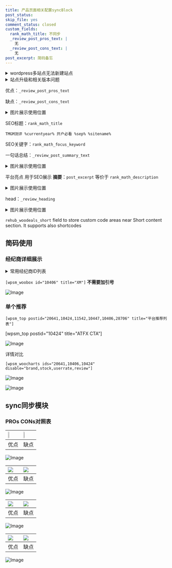 ```yaml
---
title: 产品页面相关配置syncBlock
post_status: 
skip_file: yes
comment_status: closed
custom_fields:
  rank_math_title: 不同步
  _review_post_pros_text: |
    无
  _review_post_cons_text: |
    无
post_excerpt: 简码备忘
---
```

<details><summary>wordpress多站点无法新建站点</summary>

<li>和报错需要清理cookies一样的原因</li>
<li>wp-config.php里面<code>define( 'SUBDOMAIN_INSTALL', false );//子域名安装</code></li>
<li>新建子站点是用<code>define( 'SUBDOMAIN_INSTALL', true);//子域名安装</code> 完成以后，改成<code>false</code></li>
</details>

<details><summary>站点升级和相关版本问题</summary>

<p>wordpress：5.9.9
woocommerce：7.5.1
出现问题的地方：主题选项里面>><strong>Product layout >>compact style</strong></p>
<p>如何出现没有用过的字段 导致无法保存。先导出配置 然后进行修改，后面再次恢复即可。</p>
<p>出现部分字段无法显示时，需要返回默认布局后，对产品进行保存就好了。</p>
<p></p>
</details>

优点：`_review_post_pros_text`

缺点：`_review_post_cons_text`

<details><summary>图片展示使用位置</summary>

<img src="https://prod-files-secure.s3.us-west-2.amazonaws.com/39ed1227-6d7d-4570-be36-9ccd4a2c4241/f51d3d83-55d4-4bdf-9604-f37ec77ab556/Untitled.png?X-Amz-Algorithm=AWS4-HMAC-SHA256&X-Amz-Content-Sha256=UNSIGNED-PAYLOAD&X-Amz-Credential=ASIAZI2LB46644LPMR77%2F20250813%2Fus-west-2%2Fs3%2Faws4_request&X-Amz-Date=20250813T045527Z&X-Amz-Expires=3600&X-Amz-Security-Token=IQoJb3JpZ2luX2VjENz%2F%2F%2F%2F%2F%2F%2F%2F%2F%2FwEaCXVzLXdlc3QtMiJHMEUCIQCI8CYyrBGwWTSvIzgwkRDlq34xyG7%2Ftsd2hnXsAKgHvgIgFttSdLG%2BQx90eCBSxcCCPCMO8R33ovwH8Ol5OYJ1Bjgq%2FwMIJRAAGgw2Mzc0MjMxODM4MDUiDNnZe%2BEvL1hF6zbatSrcA9Pzkp63EgymlsOGi2%2BDFAnI1dKOKZOD9zDi1CEYEBhqip9tR1J4kbUdeKx1IZheM9Lv%2BVPDSx9n%2FfzAG%2BZGFihyWH2EwcPJYk6JBuDQqg95YM1lgtZe53A59kJ3v8mu6EO2b9yOLOi31X9kCnx1t1%2FhBE1kMdxSRd6sIHoZ0qGcbVwkut5iEgChtWXt%2BBGejVkBVBPH2c3lH14wBPIMi2XL%2BONgOVGN9lBYNkLp5vBOzXjn3rAFiPFY8uUrpiehbVsplQNE2cpEYdoRWWBJey5vcooHimipfU899QjMty27ZgM5OH0Lvho7JUXvUQD0IjKpVawQyV6pJSTjqd%2Bn%2BHfUBeaEErR6siPIzSO0MD1%2ByqZOd8ChihgDQt4kl7n7vl4efxm2rZBt2dwoGXJZJM3sbcLHcHt%2Fyw%2B8GaGqOnSH85dzrAjOsHcYeFOS5CehFI%2BXCmKPU%2BI5yZP%2F9xw1ZV45hsNpKjrgAfp7z4MeR0AuIIXIcgrw5rLynOMRmuMM%2FqUrY%2F0fQLNGbciBE6%2BXZeH5NkNFvgwRR4x18Sv%2Bqu8F2Iqfd8AITo60U6g%2BBhxm1VeV66oeat4xW14FeyHhWK%2BnvFLT6iJjZ33N97JZmkzGSzi397%2BzCvZQ%2Bwp8MJWS8MQGOqUBsvOSWdaScIwXzAP5%2F08gL2CM4TgbKd8fSP1xOPoQc93THtPMIYKfANwufLXNONuuvOshV6os2oDiSEwozEYAxlonKUL5%2BQ7hvgcQVJZ4mbnnzDK3gdBmzBPfpj30%2BUh8tqn%2FUh6dL0EpeBh4xdNiHlJZXMkf%2FIBzZ%2F9dH%2FKc8Mezbx%2F8XlEVD1DpEhzvjH%2Flwqd5Az20UNDibJjA2cZQTHh%2FLee9&X-Amz-Signature=a007669ff39531a29a8bc154ae88df42dffa21527f9a835b650dee961dd4d8a6&X-Amz-SignedHeaders=host&x-amz-checksum-mode=ENABLED&x-id=GetObject" alt="Image">
</details>

SEO标题：`rank_math_title`

`TMGM测评 %currentyear% 开户必看 %sep% %sitename%`

SEO关键字：`rank_math_focus_keyword`

一句话总结：`_review_post_summary_text`

<details><summary>图片展示使用位置</summary>

<img src="https://prod-files-secure.s3.us-west-2.amazonaws.com/39ed1227-6d7d-4570-be36-9ccd4a2c4241/4b96a922-296c-4f4e-8630-d1c870cbce01/Untitled.png?X-Amz-Algorithm=AWS4-HMAC-SHA256&X-Amz-Content-Sha256=UNSIGNED-PAYLOAD&X-Amz-Credential=ASIAZI2LB46672X5AZ73%2F20250813%2Fus-west-2%2Fs3%2Faws4_request&X-Amz-Date=20250813T045527Z&X-Amz-Expires=3600&X-Amz-Security-Token=IQoJb3JpZ2luX2VjENz%2F%2F%2F%2F%2F%2F%2F%2F%2F%2FwEaCXVzLXdlc3QtMiJHMEUCIBWsyrzyhFVKrkw5xepTcSx5D3MdLbraBgyucdUazyjiAiEA0J3Ks3X%2Fepxm3n3miFvHXBY3KeuhYk0MEz%2F9TRtYOgoq%2FwMIJRAAGgw2Mzc0MjMxODM4MDUiDOIiHEtvDRuA818itCrcAweYRUkkY%2BFXW2qJII2oaIFTN%2BQbuLAnUucE7EGSmQIWzmDYnkESGH%2BMz5X0chG5NdOB%2BJFLm8Dx0TiEtgMANw4vA00R7KzsJVf%2FKGITRWOZtgylWoT1vd8cB6TCD5H0tRa3DBFB8WdXB8Rqp13s9o62HqKmD8cJtLRbqCLaHOVi6CXugKQcodzxX7Pir%2BE6epcleVOijKKhGd%2BYRlfr%2BeuKgJDjJFsft04hPXaOWKPGMHOCbE%2Ffm6eYVGchuk3pMpEyp9sQRkVJQKArcDIuoIeIMpT5eMSoG7NrGpXQimWFIkW%2FSMZl3BzpFIBx3Cy%2FhkUy1KfCPmYJgt%2BIeBdnHsOWi%2BM5vX86UJDLjLZ7cC0V4UEPoP6c7XdTcNK4ZD0%2FNJDmlYCbdB9EarFx0z7bUOCiFlZC94Gv3na7%2FkDbgvYqka1kBD7R4QMYUMNNU6wOgtUT2wGOUN4Bi%2B9iRkCyJ2mNgCo1zO8tgyFVIAkUo%2F9H4ax0b4FxLD7uVPgVlr58rH9s9awMHb2pjWXn6scjVOkxjLArD1AXNdhvKCX8VUd67MXnsn4yXb6PGT5Jyr6IF2GzghgDQbR9Gq%2B5d%2B9hG2WfxNAVpmDDVKrRZGzi34jQv5AmC9KRJlfrm2z4MNeS8MQGOqUBoSokED9KP0zsRtlQLIsy1LLHd00RsC2mKfOMPujLBt7PRiNJFWmx7CXS8TXb2FK4DvcRwGpOq254nraTjQDGEjgbHd2FzkJwEHtotkUyB7T2b13peEAn%2FWqtVxpL%2B8kq8XzRd094o5c7mU5U87I9HOhDKTBBJvbwTLMm1t9jEB%2ByxgWFx0pMCFzuJG%2BpM62hiPb089x1U%2BJyw6ob2MIy52sWSFB8&X-Amz-Signature=7e79797a5146310cf9f29ac06d87d376bf9680fb98102e52a20d10db199c690d&X-Amz-SignedHeaders=host&x-amz-checksum-mode=ENABLED&x-id=GetObject" alt="Image">
</details>

平台亮点 用于SEO展示 **摘要**：`post_excerpt`  等价于 `rank_math_description`

<details><summary>图片展示使用位置</summary>

<img src="https://prod-files-secure.s3.us-west-2.amazonaws.com/39ed1227-6d7d-4570-be36-9ccd4a2c4241/1ee11f63-b60a-4dfe-a7a7-d58ff23b5d88/Untitled.png?X-Amz-Algorithm=AWS4-HMAC-SHA256&X-Amz-Content-Sha256=UNSIGNED-PAYLOAD&X-Amz-Credential=ASIAZI2LB466RQ2YM67I%2F20250813%2Fus-west-2%2Fs3%2Faws4_request&X-Amz-Date=20250813T045528Z&X-Amz-Expires=3600&X-Amz-Security-Token=IQoJb3JpZ2luX2VjENz%2F%2F%2F%2F%2F%2F%2F%2F%2F%2FwEaCXVzLXdlc3QtMiJGMEQCICaN2pw1ybETGIJtEEmNR85qFrKIQiLnK5f8Wm11UdR3AiAZr2NiwKFWLxAReYKJQZU9Xqaeh%2FssTc6PtD%2Fi1debTir%2FAwglEAAaDDYzNzQyMzE4MzgwNSIM%2F0inusN7tVryCn6PKtwD4lFLc%2Fbyh0u%2FAvem4JlesHLf8wLas%2FO%2B6lB4svDtI7c4TZS%2B3HT8dqWq1rStfEv9RAgzFkHYNHTMvKsWW7seuM8EmLOc1FHpJpbx5wPXyAsPP%2B9AV%2BaC7Lh%2BtenbF1fjEKiBdn%2Ba9eq3uIiS7ZVXsHLBvOO%2BmPHWWzNyhZjlC8%2BhVmb8zUUBN19myKZ0x00XKGR8bmaEdG0PGPbqthql%2FP%2F2ZDBa%2BqrxWlL%2Fm6h87MP9p2M8yfOHc4rgfJDa4X%2FhFfJPGBFyoT%2FyVJbK3WaipeuDL9PYPuCK%2F0ftAth831VuLrlV%2F1Ufd5q3MA11MUHZ0UeLDoknj5UvTieaH%2F7zDaHkNKh3Nn7Jufi3q%2FrUWh1sssWd45vYhCxcZA5y9%2FFZQpmpucJorRsD1S%2Bct6j%2FkmBfrttIdi6YLk2njXQwBsY8OxBb9RXq6Zq6X2cLyrst5x22QP65jmwaBbS5DooQQ5HVpZZiB%2B0vMI8FVnkMRowwOyi91Ht2zBg0KBSmpMcb8lW80vZ2QLmPjJNQ3y7MnVZD8neu3Dp1u0PQDAZFCzWTCnelsPLf%2FJHnE67SSw0NSIEHs0%2B1b01dgle95HPXYTcbAxF97TSgC%2FzRjq062osO05tIkF4zVLtgqE4w%2F5HwxAY6pgFkmQsHmDzi%2BzTeWmzr5U%2FtswYB4ROalVNLNWv9j9WaZP8FhWb1shEFWzPwXhF5%2FxbibMzskuSAoZ7RGBT2ZS42uVP18Uzcdb5A8Ua14J%2F2rTHjxGeXG01TqnuWuT79uAaZaubHEiqiHjWuecKw%2F2mypsiUdGKaieb5efCVB2h2%2FZde5upkGDQqhWWLN3lpqPEmrSVhHsUv8wcRuhhp4q154AQGICt2&X-Amz-Signature=8f2887c6b4fc6d73e3be4497619774de197007515d189a144bf0d0e039bb69e8&X-Amz-SignedHeaders=host&x-amz-checksum-mode=ENABLED&x-id=GetObject" alt="Image">
<img src="https://prod-files-secure.s3.us-west-2.amazonaws.com/39ed1227-6d7d-4570-be36-9ccd4a2c4241/ad4118b5-78d8-4fbe-801e-3b29b5d99c01/Untitled.png?X-Amz-Algorithm=AWS4-HMAC-SHA256&X-Amz-Content-Sha256=UNSIGNED-PAYLOAD&X-Amz-Credential=ASIAZI2LB466RQ2YM67I%2F20250813%2Fus-west-2%2Fs3%2Faws4_request&X-Amz-Date=20250813T045528Z&X-Amz-Expires=3600&X-Amz-Security-Token=IQoJb3JpZ2luX2VjENz%2F%2F%2F%2F%2F%2F%2F%2F%2F%2FwEaCXVzLXdlc3QtMiJGMEQCICaN2pw1ybETGIJtEEmNR85qFrKIQiLnK5f8Wm11UdR3AiAZr2NiwKFWLxAReYKJQZU9Xqaeh%2FssTc6PtD%2Fi1debTir%2FAwglEAAaDDYzNzQyMzE4MzgwNSIM%2F0inusN7tVryCn6PKtwD4lFLc%2Fbyh0u%2FAvem4JlesHLf8wLas%2FO%2B6lB4svDtI7c4TZS%2B3HT8dqWq1rStfEv9RAgzFkHYNHTMvKsWW7seuM8EmLOc1FHpJpbx5wPXyAsPP%2B9AV%2BaC7Lh%2BtenbF1fjEKiBdn%2Ba9eq3uIiS7ZVXsHLBvOO%2BmPHWWzNyhZjlC8%2BhVmb8zUUBN19myKZ0x00XKGR8bmaEdG0PGPbqthql%2FP%2F2ZDBa%2BqrxWlL%2Fm6h87MP9p2M8yfOHc4rgfJDa4X%2FhFfJPGBFyoT%2FyVJbK3WaipeuDL9PYPuCK%2F0ftAth831VuLrlV%2F1Ufd5q3MA11MUHZ0UeLDoknj5UvTieaH%2F7zDaHkNKh3Nn7Jufi3q%2FrUWh1sssWd45vYhCxcZA5y9%2FFZQpmpucJorRsD1S%2Bct6j%2FkmBfrttIdi6YLk2njXQwBsY8OxBb9RXq6Zq6X2cLyrst5x22QP65jmwaBbS5DooQQ5HVpZZiB%2B0vMI8FVnkMRowwOyi91Ht2zBg0KBSmpMcb8lW80vZ2QLmPjJNQ3y7MnVZD8neu3Dp1u0PQDAZFCzWTCnelsPLf%2FJHnE67SSw0NSIEHs0%2B1b01dgle95HPXYTcbAxF97TSgC%2FzRjq062osO05tIkF4zVLtgqE4w%2F5HwxAY6pgFkmQsHmDzi%2BzTeWmzr5U%2FtswYB4ROalVNLNWv9j9WaZP8FhWb1shEFWzPwXhF5%2FxbibMzskuSAoZ7RGBT2ZS42uVP18Uzcdb5A8Ua14J%2F2rTHjxGeXG01TqnuWuT79uAaZaubHEiqiHjWuecKw%2F2mypsiUdGKaieb5efCVB2h2%2FZde5upkGDQqhWWLN3lpqPEmrSVhHsUv8wcRuhhp4q154AQGICt2&X-Amz-Signature=80f55a9c52fb3d91dd7e6807a0589d55da887b908aa565b40ed7adf03a3455e5&X-Amz-SignedHeaders=host&x-amz-checksum-mode=ENABLED&x-id=GetObject" alt="Image">
<img src="https://prod-files-secure.s3.us-west-2.amazonaws.com/39ed1227-6d7d-4570-be36-9ccd4a2c4241/a38cf7c9-a79c-4b64-9e94-13589fe0758b/Untitled.png?X-Amz-Algorithm=AWS4-HMAC-SHA256&X-Amz-Content-Sha256=UNSIGNED-PAYLOAD&X-Amz-Credential=ASIAZI2LB466RQ2YM67I%2F20250813%2Fus-west-2%2Fs3%2Faws4_request&X-Amz-Date=20250813T045528Z&X-Amz-Expires=3600&X-Amz-Security-Token=IQoJb3JpZ2luX2VjENz%2F%2F%2F%2F%2F%2F%2F%2F%2F%2FwEaCXVzLXdlc3QtMiJGMEQCICaN2pw1ybETGIJtEEmNR85qFrKIQiLnK5f8Wm11UdR3AiAZr2NiwKFWLxAReYKJQZU9Xqaeh%2FssTc6PtD%2Fi1debTir%2FAwglEAAaDDYzNzQyMzE4MzgwNSIM%2F0inusN7tVryCn6PKtwD4lFLc%2Fbyh0u%2FAvem4JlesHLf8wLas%2FO%2B6lB4svDtI7c4TZS%2B3HT8dqWq1rStfEv9RAgzFkHYNHTMvKsWW7seuM8EmLOc1FHpJpbx5wPXyAsPP%2B9AV%2BaC7Lh%2BtenbF1fjEKiBdn%2Ba9eq3uIiS7ZVXsHLBvOO%2BmPHWWzNyhZjlC8%2BhVmb8zUUBN19myKZ0x00XKGR8bmaEdG0PGPbqthql%2FP%2F2ZDBa%2BqrxWlL%2Fm6h87MP9p2M8yfOHc4rgfJDa4X%2FhFfJPGBFyoT%2FyVJbK3WaipeuDL9PYPuCK%2F0ftAth831VuLrlV%2F1Ufd5q3MA11MUHZ0UeLDoknj5UvTieaH%2F7zDaHkNKh3Nn7Jufi3q%2FrUWh1sssWd45vYhCxcZA5y9%2FFZQpmpucJorRsD1S%2Bct6j%2FkmBfrttIdi6YLk2njXQwBsY8OxBb9RXq6Zq6X2cLyrst5x22QP65jmwaBbS5DooQQ5HVpZZiB%2B0vMI8FVnkMRowwOyi91Ht2zBg0KBSmpMcb8lW80vZ2QLmPjJNQ3y7MnVZD8neu3Dp1u0PQDAZFCzWTCnelsPLf%2FJHnE67SSw0NSIEHs0%2B1b01dgle95HPXYTcbAxF97TSgC%2FzRjq062osO05tIkF4zVLtgqE4w%2F5HwxAY6pgFkmQsHmDzi%2BzTeWmzr5U%2FtswYB4ROalVNLNWv9j9WaZP8FhWb1shEFWzPwXhF5%2FxbibMzskuSAoZ7RGBT2ZS42uVP18Uzcdb5A8Ua14J%2F2rTHjxGeXG01TqnuWuT79uAaZaubHEiqiHjWuecKw%2F2mypsiUdGKaieb5efCVB2h2%2FZde5upkGDQqhWWLN3lpqPEmrSVhHsUv8wcRuhhp4q154AQGICt2&X-Amz-Signature=1ce89cb1590acc37fe4e5f7ae3ac0b6bc4b3bac650d3012dbd2f6c06c3d0d39f&X-Amz-SignedHeaders=host&x-amz-checksum-mode=ENABLED&x-id=GetObject" alt="Image">
<img src="https://prod-files-secure.s3.us-west-2.amazonaws.com/39ed1227-6d7d-4570-be36-9ccd4a2c4241/7da6fc1e-d2ac-42ae-8c75-cb5749aa18f6/Untitled.png?X-Amz-Algorithm=AWS4-HMAC-SHA256&X-Amz-Content-Sha256=UNSIGNED-PAYLOAD&X-Amz-Credential=ASIAZI2LB466RQ2YM67I%2F20250813%2Fus-west-2%2Fs3%2Faws4_request&X-Amz-Date=20250813T045528Z&X-Amz-Expires=3600&X-Amz-Security-Token=IQoJb3JpZ2luX2VjENz%2F%2F%2F%2F%2F%2F%2F%2F%2F%2FwEaCXVzLXdlc3QtMiJGMEQCICaN2pw1ybETGIJtEEmNR85qFrKIQiLnK5f8Wm11UdR3AiAZr2NiwKFWLxAReYKJQZU9Xqaeh%2FssTc6PtD%2Fi1debTir%2FAwglEAAaDDYzNzQyMzE4MzgwNSIM%2F0inusN7tVryCn6PKtwD4lFLc%2Fbyh0u%2FAvem4JlesHLf8wLas%2FO%2B6lB4svDtI7c4TZS%2B3HT8dqWq1rStfEv9RAgzFkHYNHTMvKsWW7seuM8EmLOc1FHpJpbx5wPXyAsPP%2B9AV%2BaC7Lh%2BtenbF1fjEKiBdn%2Ba9eq3uIiS7ZVXsHLBvOO%2BmPHWWzNyhZjlC8%2BhVmb8zUUBN19myKZ0x00XKGR8bmaEdG0PGPbqthql%2FP%2F2ZDBa%2BqrxWlL%2Fm6h87MP9p2M8yfOHc4rgfJDa4X%2FhFfJPGBFyoT%2FyVJbK3WaipeuDL9PYPuCK%2F0ftAth831VuLrlV%2F1Ufd5q3MA11MUHZ0UeLDoknj5UvTieaH%2F7zDaHkNKh3Nn7Jufi3q%2FrUWh1sssWd45vYhCxcZA5y9%2FFZQpmpucJorRsD1S%2Bct6j%2FkmBfrttIdi6YLk2njXQwBsY8OxBb9RXq6Zq6X2cLyrst5x22QP65jmwaBbS5DooQQ5HVpZZiB%2B0vMI8FVnkMRowwOyi91Ht2zBg0KBSmpMcb8lW80vZ2QLmPjJNQ3y7MnVZD8neu3Dp1u0PQDAZFCzWTCnelsPLf%2FJHnE67SSw0NSIEHs0%2B1b01dgle95HPXYTcbAxF97TSgC%2FzRjq062osO05tIkF4zVLtgqE4w%2F5HwxAY6pgFkmQsHmDzi%2BzTeWmzr5U%2FtswYB4ROalVNLNWv9j9WaZP8FhWb1shEFWzPwXhF5%2FxbibMzskuSAoZ7RGBT2ZS42uVP18Uzcdb5A8Ua14J%2F2rTHjxGeXG01TqnuWuT79uAaZaubHEiqiHjWuecKw%2F2mypsiUdGKaieb5efCVB2h2%2FZde5upkGDQqhWWLN3lpqPEmrSVhHsUv8wcRuhhp4q154AQGICt2&X-Amz-Signature=4f7898c6e75c40734642e63b6107aa56a3cf9915cbfb10df4660ab0a04fb8d5f&X-Amz-SignedHeaders=host&x-amz-checksum-mode=ENABLED&x-id=GetObject" alt="Image">
<img src="https://prod-files-secure.s3.us-west-2.amazonaws.com/39ed1227-6d7d-4570-be36-9ccd4a2c4241/7e97f40a-eaee-47f5-b2f9-475f96808fa7/Untitled.png?X-Amz-Algorithm=AWS4-HMAC-SHA256&X-Amz-Content-Sha256=UNSIGNED-PAYLOAD&X-Amz-Credential=ASIAZI2LB466RQ2YM67I%2F20250813%2Fus-west-2%2Fs3%2Faws4_request&X-Amz-Date=20250813T045528Z&X-Amz-Expires=3600&X-Amz-Security-Token=IQoJb3JpZ2luX2VjENz%2F%2F%2F%2F%2F%2F%2F%2F%2F%2FwEaCXVzLXdlc3QtMiJGMEQCICaN2pw1ybETGIJtEEmNR85qFrKIQiLnK5f8Wm11UdR3AiAZr2NiwKFWLxAReYKJQZU9Xqaeh%2FssTc6PtD%2Fi1debTir%2FAwglEAAaDDYzNzQyMzE4MzgwNSIM%2F0inusN7tVryCn6PKtwD4lFLc%2Fbyh0u%2FAvem4JlesHLf8wLas%2FO%2B6lB4svDtI7c4TZS%2B3HT8dqWq1rStfEv9RAgzFkHYNHTMvKsWW7seuM8EmLOc1FHpJpbx5wPXyAsPP%2B9AV%2BaC7Lh%2BtenbF1fjEKiBdn%2Ba9eq3uIiS7ZVXsHLBvOO%2BmPHWWzNyhZjlC8%2BhVmb8zUUBN19myKZ0x00XKGR8bmaEdG0PGPbqthql%2FP%2F2ZDBa%2BqrxWlL%2Fm6h87MP9p2M8yfOHc4rgfJDa4X%2FhFfJPGBFyoT%2FyVJbK3WaipeuDL9PYPuCK%2F0ftAth831VuLrlV%2F1Ufd5q3MA11MUHZ0UeLDoknj5UvTieaH%2F7zDaHkNKh3Nn7Jufi3q%2FrUWh1sssWd45vYhCxcZA5y9%2FFZQpmpucJorRsD1S%2Bct6j%2FkmBfrttIdi6YLk2njXQwBsY8OxBb9RXq6Zq6X2cLyrst5x22QP65jmwaBbS5DooQQ5HVpZZiB%2B0vMI8FVnkMRowwOyi91Ht2zBg0KBSmpMcb8lW80vZ2QLmPjJNQ3y7MnVZD8neu3Dp1u0PQDAZFCzWTCnelsPLf%2FJHnE67SSw0NSIEHs0%2B1b01dgle95HPXYTcbAxF97TSgC%2FzRjq062osO05tIkF4zVLtgqE4w%2F5HwxAY6pgFkmQsHmDzi%2BzTeWmzr5U%2FtswYB4ROalVNLNWv9j9WaZP8FhWb1shEFWzPwXhF5%2FxbibMzskuSAoZ7RGBT2ZS42uVP18Uzcdb5A8Ua14J%2F2rTHjxGeXG01TqnuWuT79uAaZaubHEiqiHjWuecKw%2F2mypsiUdGKaieb5efCVB2h2%2FZde5upkGDQqhWWLN3lpqPEmrSVhHsUv8wcRuhhp4q154AQGICt2&X-Amz-Signature=46697c825e72d9beb9f01403888b3709bc71d9c7c6d28748cf7bac4b275662eb&X-Amz-SignedHeaders=host&x-amz-checksum-mode=ENABLED&x-id=GetObject" alt="Image">
</details>

head：`_review_heading`

<details><summary>图片展示使用位置</summary>

<img src="https://prod-files-secure.s3.us-west-2.amazonaws.com/39ed1227-6d7d-4570-be36-9ccd4a2c4241/3a4650ad-9887-415c-889a-edd51fa54f27/Untitled.png?X-Amz-Algorithm=AWS4-HMAC-SHA256&X-Amz-Content-Sha256=UNSIGNED-PAYLOAD&X-Amz-Credential=ASIAZI2LB466XNJA5E2Q%2F20250813%2Fus-west-2%2Fs3%2Faws4_request&X-Amz-Date=20250813T045529Z&X-Amz-Expires=3600&X-Amz-Security-Token=IQoJb3JpZ2luX2VjENz%2F%2F%2F%2F%2F%2F%2F%2F%2F%2FwEaCXVzLXdlc3QtMiJIMEYCIQC2RLK3VrXYOjCWHvm3eqQlpCvXneHj3Qo6911AeoErpgIhAOCsRZW5ul496bk%2FwbbxQrSLhHNMXTgV9W%2BU4CW%2F7Gy6Kv8DCCUQABoMNjM3NDIzMTgzODA1IgxJTj%2BbPP%2F8pRtSOAkq3APF%2FGZHmuZJ9TOg3GJKAa0vGWtv8Rzrp%2BlaLhWxGiX9YHK8GVcWNjyM58m2bR6TBGiruUiQwUGah0oS5vJvqr1%2B1DAUQrvQ3Htdd%2F%2F%2B8dDo0HMHGFtZ7slYGlPE7FiOrKy3h6Fg9AEuzAXjzV1eC4SoJSUpMIGta38Y1ZKUkWr3%2FcfJ24Po18lnCBfxPl4p7mH9%2FgrxQgd7FBxq1%2B9oWhKIqB1gR0wZfRCoL695iaGb2Hb9Jpst5QhcP%2FBzN8aWIJIV%2Bukyd5kpmMtGnr%2F%2FENjFhKhJx%2BVFyWnNPRsX3ZWUGJW8qk0M6S7bGN4rmucdrjR79NgspYK%2FCQcBf%2F9%2BiyCWzccwJ6O6t%2BCKD%2FbCyY67EXNAZNFxNLFwI92sHkxiONmAmwfFvg5Jo8Msiegby%2B0Y3ortvprr7Y%2FwtcSCvq1Q%2B0qhtDvezHyP3x1UJy%2BKmTfoRK5nOF8H9NI08J6QKKFn%2FPLTHXariD9SRc6dPFJOSANAVvBkGOFdkhtN3EwcaEF6O6xv6mDsKHqqMiejlV7bevAs7BN02e%2F%2FtRyi5zD0GBiwGEJyfW0RY8feFwKMV1ovfj%2FVClOgJtY%2BXapkvveZCQmr53Ybk%2BSYaB3%2BmQg1sTch5lg6P3G1aMEobzCAkvDEBjqkAcRNv357BNVdfCaOnPny5cir0rUGWQqepMF8P%2Bu9Sr7SgacToYh8Pkeq0V62ss%2Fx3v0jczPpowjwET886p3lj8SyGBUKjPAJBm9Yd2jkC8PdVl%2FFoD5wl0XYlKDmb6U4CegNvp1cAf%2FTqgAgs0QIXG8ZXouz%2Biu22TyKo0POEaYtgOv7RGY3LokDXVFIk%2FUhOURndlxfDyGWbx%2BhY26l8Y%2BkAk43&X-Amz-Signature=cd7c9933be13cff2e594b782fb3ce0e4fe93d3c000a3219e1bbe5acc12170f47&X-Amz-SignedHeaders=host&x-amz-checksum-mode=ENABLED&x-id=GetObject" alt="Image">
</details>

`rehub_woodeals_short`	field to store custom code areas near Short content section. It supports also shortcodes



## 简码使用

### 经纪商详细展示

<details><summary>常用经纪商ID列表</summary>

<pre><code class="php">嘉盛 ===> 20641  [wpsm_woobox id="20641" title="嘉盛"]
易信easymarkets ===> 11542  [wpsm_woobox id="11542" title="易信easymarkets"]
ATFX外汇 ===> 10424  [wpsm_woobox id="10424" title="ATFX"]
XM ===> 10406  [wpsm_woobox id="10406" title="XM"]
TMGM ===> 29622  [wpsm_woobox id="29622" title="TMGM"]
HYCM ===> 10447  [wpsm_woobox id="10447" title="HYCM"]
fpmarkets澳福外汇 ===> 20639  [wpsm_woobox id="20639" title="fpmarkets澳福外汇"]</code></pre>
</details>

`[wpsm_woobox id="10406" title="XM"]` **不需要加引号**

![Image](https://prod-files-secure.s3.us-west-2.amazonaws.com/39ed1227-6d7d-4570-be36-9ccd4a2c4241/4f898f9d-0fa7-4e43-acd3-ac6bc7be575a/Untitled.png?X-Amz-Algorithm=AWS4-HMAC-SHA256&X-Amz-Content-Sha256=UNSIGNED-PAYLOAD&X-Amz-Credential=ASIAZI2LB466Z4OHJIFO%2F20250813%2Fus-west-2%2Fs3%2Faws4_request&X-Amz-Date=20250813T045521Z&X-Amz-Expires=3600&X-Amz-Security-Token=IQoJb3JpZ2luX2VjENz%2F%2F%2F%2F%2F%2F%2F%2F%2F%2FwEaCXVzLXdlc3QtMiJHMEUCIE6FhExvlZAtge%2B4LZiutXpVpuLgajRnSvDhjazFnnXCAiEAkA2yqm6K4UPGMDGWH%2B1i%2BsiI9uZkrehI0%2B6KiFZph60q%2FwMIJRAAGgw2Mzc0MjMxODM4MDUiDFTTMhQcL27vXhe9ISrcA4vc%2BOLZuuxgKM2uClLHwGUol%2Bl2A0mYCjZa5SaggvJ0sTfE8FSHWS4UobJ91OK2xC0HIDqYhHsJmfbzGuZ1X849SjkxD%2BhosWD4PCjdoLnrYDd72qygmaMH5iwic8Jgv5fW6%2BdLkT3OY%2BQGO1X0CdLCaA3LLaJOzDfPyNWQQAu2QcIqzciLwMlC2PlDY5rUr0jX%2BCX8iKBgD7X8eOcVNZ1z3tycdlpcvQLTKZI5MgBCGzXdmzJJSv6%2B3xGCya%2FJDhTAL0QtjGfCSgmD7FC9IkO7wEDfDPKOOdNmAsQQfwwQc7v5%2BiwqJ7oGirBBJAH5rAfoEwDYEqee6YTV9iYYWqfJ%2B5O3R%2FxHpDlt8NreetCKyqPve63Dj4qLcSDowasvFBa90Fmzmd51pe%2FThiYEAJAj4rE2Z9w1%2F74xJdGjIkULaf8AzB9MB6gh4GZYFGaoSYPWbs%2BMsHgytCSj2V2sCQcJOFbz1xuBFSC2X97CBABjFiNgI0S9rVS7gtxFqNEuSdAW2pXpFasjKJieqVCd%2B9QR8HNfJ8vDDk1LKnBvAXztnOEtHCcFZP3UofYhdNadT3aH2Ti8b2xScTnEhWd0Tjo%2Flax3HcgktOa%2ByD6cqOiGpmirQ1GtHRAowpOGMIGS8MQGOqUByskFR0RSTwSu%2FIvU877mCy7Q%2BUkW4ZuWobjmVQVrGwyK3JNmU%2Fooo43vee7qpL9w1EjzvFi8iALLchl2UXFgoZlYdTl8FHCcMu8fwrTgBOBIIBi2LYTFy7gpTkaokND9gUxXWu1XvbgMcY1GcTrQlMohqcYeMRNYZuHMdSWUIsVoNOvJYZLRXSA3%2BCyAGQH2mBks6yYF%2Fs6XbTlWXGy6LfFFTi0q&X-Amz-Signature=1332a5c7d838634eb7c75dc5579f4b7325559cc525bd2cef2d20a74636aa6581&X-Amz-SignedHeaders=host&x-amz-checksum-mode=ENABLED&x-id=GetObject)

### 单个推荐
`[wpsm_top postid="20641,10424,11542,10447,10406,28706" title="平台推荐列表"]`

[wpsm_top postid="10424" title="ATFX CTA"]

![Image](https://prod-files-secure.s3.us-west-2.amazonaws.com/39ed1227-6d7d-4570-be36-9ccd4a2c4241/5ac620dc-51a8-48b6-b55d-91f47299193c/Untitled.png?X-Amz-Algorithm=AWS4-HMAC-SHA256&X-Amz-Content-Sha256=UNSIGNED-PAYLOAD&X-Amz-Credential=ASIAZI2LB466Z4OHJIFO%2F20250813%2Fus-west-2%2Fs3%2Faws4_request&X-Amz-Date=20250813T045521Z&X-Amz-Expires=3600&X-Amz-Security-Token=IQoJb3JpZ2luX2VjENz%2F%2F%2F%2F%2F%2F%2F%2F%2F%2FwEaCXVzLXdlc3QtMiJHMEUCIE6FhExvlZAtge%2B4LZiutXpVpuLgajRnSvDhjazFnnXCAiEAkA2yqm6K4UPGMDGWH%2B1i%2BsiI9uZkrehI0%2B6KiFZph60q%2FwMIJRAAGgw2Mzc0MjMxODM4MDUiDFTTMhQcL27vXhe9ISrcA4vc%2BOLZuuxgKM2uClLHwGUol%2Bl2A0mYCjZa5SaggvJ0sTfE8FSHWS4UobJ91OK2xC0HIDqYhHsJmfbzGuZ1X849SjkxD%2BhosWD4PCjdoLnrYDd72qygmaMH5iwic8Jgv5fW6%2BdLkT3OY%2BQGO1X0CdLCaA3LLaJOzDfPyNWQQAu2QcIqzciLwMlC2PlDY5rUr0jX%2BCX8iKBgD7X8eOcVNZ1z3tycdlpcvQLTKZI5MgBCGzXdmzJJSv6%2B3xGCya%2FJDhTAL0QtjGfCSgmD7FC9IkO7wEDfDPKOOdNmAsQQfwwQc7v5%2BiwqJ7oGirBBJAH5rAfoEwDYEqee6YTV9iYYWqfJ%2B5O3R%2FxHpDlt8NreetCKyqPve63Dj4qLcSDowasvFBa90Fmzmd51pe%2FThiYEAJAj4rE2Z9w1%2F74xJdGjIkULaf8AzB9MB6gh4GZYFGaoSYPWbs%2BMsHgytCSj2V2sCQcJOFbz1xuBFSC2X97CBABjFiNgI0S9rVS7gtxFqNEuSdAW2pXpFasjKJieqVCd%2B9QR8HNfJ8vDDk1LKnBvAXztnOEtHCcFZP3UofYhdNadT3aH2Ti8b2xScTnEhWd0Tjo%2Flax3HcgktOa%2ByD6cqOiGpmirQ1GtHRAowpOGMIGS8MQGOqUByskFR0RSTwSu%2FIvU877mCy7Q%2BUkW4ZuWobjmVQVrGwyK3JNmU%2Fooo43vee7qpL9w1EjzvFi8iALLchl2UXFgoZlYdTl8FHCcMu8fwrTgBOBIIBi2LYTFy7gpTkaokND9gUxXWu1XvbgMcY1GcTrQlMohqcYeMRNYZuHMdSWUIsVoNOvJYZLRXSA3%2BCyAGQH2mBks6yYF%2Fs6XbTlWXGy6LfFFTi0q&X-Amz-Signature=41c65a3fa22dd228b1ccf8a345437b4c1002347f1beb7a7846ea94c8e9eff1f9&X-Amz-SignedHeaders=host&x-amz-checksum-mode=ENABLED&x-id=GetObject)

详情对比

`[wpsm_woocharts ids="20641,10406,10424" disable="brand,stock,userrate,review"]`

![Image](https://prod-files-secure.s3.us-west-2.amazonaws.com/39ed1227-6d7d-4570-be36-9ccd4a2c4241/bf3ba45f-b9f3-4295-8aef-b4a495fd25f4/Untitled.png?X-Amz-Algorithm=AWS4-HMAC-SHA256&X-Amz-Content-Sha256=UNSIGNED-PAYLOAD&X-Amz-Credential=ASIAZI2LB466Z4OHJIFO%2F20250813%2Fus-west-2%2Fs3%2Faws4_request&X-Amz-Date=20250813T045522Z&X-Amz-Expires=3600&X-Amz-Security-Token=IQoJb3JpZ2luX2VjENz%2F%2F%2F%2F%2F%2F%2F%2F%2F%2FwEaCXVzLXdlc3QtMiJHMEUCIE6FhExvlZAtge%2B4LZiutXpVpuLgajRnSvDhjazFnnXCAiEAkA2yqm6K4UPGMDGWH%2B1i%2BsiI9uZkrehI0%2B6KiFZph60q%2FwMIJRAAGgw2Mzc0MjMxODM4MDUiDFTTMhQcL27vXhe9ISrcA4vc%2BOLZuuxgKM2uClLHwGUol%2Bl2A0mYCjZa5SaggvJ0sTfE8FSHWS4UobJ91OK2xC0HIDqYhHsJmfbzGuZ1X849SjkxD%2BhosWD4PCjdoLnrYDd72qygmaMH5iwic8Jgv5fW6%2BdLkT3OY%2BQGO1X0CdLCaA3LLaJOzDfPyNWQQAu2QcIqzciLwMlC2PlDY5rUr0jX%2BCX8iKBgD7X8eOcVNZ1z3tycdlpcvQLTKZI5MgBCGzXdmzJJSv6%2B3xGCya%2FJDhTAL0QtjGfCSgmD7FC9IkO7wEDfDPKOOdNmAsQQfwwQc7v5%2BiwqJ7oGirBBJAH5rAfoEwDYEqee6YTV9iYYWqfJ%2B5O3R%2FxHpDlt8NreetCKyqPve63Dj4qLcSDowasvFBa90Fmzmd51pe%2FThiYEAJAj4rE2Z9w1%2F74xJdGjIkULaf8AzB9MB6gh4GZYFGaoSYPWbs%2BMsHgytCSj2V2sCQcJOFbz1xuBFSC2X97CBABjFiNgI0S9rVS7gtxFqNEuSdAW2pXpFasjKJieqVCd%2B9QR8HNfJ8vDDk1LKnBvAXztnOEtHCcFZP3UofYhdNadT3aH2Ti8b2xScTnEhWd0Tjo%2Flax3HcgktOa%2ByD6cqOiGpmirQ1GtHRAowpOGMIGS8MQGOqUByskFR0RSTwSu%2FIvU877mCy7Q%2BUkW4ZuWobjmVQVrGwyK3JNmU%2Fooo43vee7qpL9w1EjzvFi8iALLchl2UXFgoZlYdTl8FHCcMu8fwrTgBOBIIBi2LYTFy7gpTkaokND9gUxXWu1XvbgMcY1GcTrQlMohqcYeMRNYZuHMdSWUIsVoNOvJYZLRXSA3%2BCyAGQH2mBks6yYF%2Fs6XbTlWXGy6LfFFTi0q&X-Amz-Signature=8c03fc1ffd3a50af4f9c3769a5ec9ae996d790656c1c9055ae82309a05b5e8a2&X-Amz-SignedHeaders=host&x-amz-checksum-mode=ENABLED&x-id=GetObject)

![Image](https://prod-files-secure.s3.us-west-2.amazonaws.com/39ed1227-6d7d-4570-be36-9ccd4a2c4241/30bc56ef-f383-4b48-9768-2ebc9e436ec0/Untitled.png?X-Amz-Algorithm=AWS4-HMAC-SHA256&X-Amz-Content-Sha256=UNSIGNED-PAYLOAD&X-Amz-Credential=ASIAZI2LB466Z4OHJIFO%2F20250813%2Fus-west-2%2Fs3%2Faws4_request&X-Amz-Date=20250813T045522Z&X-Amz-Expires=3600&X-Amz-Security-Token=IQoJb3JpZ2luX2VjENz%2F%2F%2F%2F%2F%2F%2F%2F%2F%2FwEaCXVzLXdlc3QtMiJHMEUCIE6FhExvlZAtge%2B4LZiutXpVpuLgajRnSvDhjazFnnXCAiEAkA2yqm6K4UPGMDGWH%2B1i%2BsiI9uZkrehI0%2B6KiFZph60q%2FwMIJRAAGgw2Mzc0MjMxODM4MDUiDFTTMhQcL27vXhe9ISrcA4vc%2BOLZuuxgKM2uClLHwGUol%2Bl2A0mYCjZa5SaggvJ0sTfE8FSHWS4UobJ91OK2xC0HIDqYhHsJmfbzGuZ1X849SjkxD%2BhosWD4PCjdoLnrYDd72qygmaMH5iwic8Jgv5fW6%2BdLkT3OY%2BQGO1X0CdLCaA3LLaJOzDfPyNWQQAu2QcIqzciLwMlC2PlDY5rUr0jX%2BCX8iKBgD7X8eOcVNZ1z3tycdlpcvQLTKZI5MgBCGzXdmzJJSv6%2B3xGCya%2FJDhTAL0QtjGfCSgmD7FC9IkO7wEDfDPKOOdNmAsQQfwwQc7v5%2BiwqJ7oGirBBJAH5rAfoEwDYEqee6YTV9iYYWqfJ%2B5O3R%2FxHpDlt8NreetCKyqPve63Dj4qLcSDowasvFBa90Fmzmd51pe%2FThiYEAJAj4rE2Z9w1%2F74xJdGjIkULaf8AzB9MB6gh4GZYFGaoSYPWbs%2BMsHgytCSj2V2sCQcJOFbz1xuBFSC2X97CBABjFiNgI0S9rVS7gtxFqNEuSdAW2pXpFasjKJieqVCd%2B9QR8HNfJ8vDDk1LKnBvAXztnOEtHCcFZP3UofYhdNadT3aH2Ti8b2xScTnEhWd0Tjo%2Flax3HcgktOa%2ByD6cqOiGpmirQ1GtHRAowpOGMIGS8MQGOqUByskFR0RSTwSu%2FIvU877mCy7Q%2BUkW4ZuWobjmVQVrGwyK3JNmU%2Fooo43vee7qpL9w1EjzvFi8iALLchl2UXFgoZlYdTl8FHCcMu8fwrTgBOBIIBi2LYTFy7gpTkaokND9gUxXWu1XvbgMcY1GcTrQlMohqcYeMRNYZuHMdSWUIsVoNOvJYZLRXSA3%2BCyAGQH2mBks6yYF%2Fs6XbTlWXGy6LfFFTi0q&X-Amz-Signature=eeea51b0bd9b49080d9e02fe76dbbb8e9fcf0c3ee09682a01365a8b0e7bbd606&X-Amz-SignedHeaders=host&x-amz-checksum-mode=ENABLED&x-id=GetObject)

## sync同步模块

### PROs CONs对照表

| <img src="https://cdn.ifttt.fun/gh/jarlin8/OSS@main/icons/customize/pros.svg" height="auto" width="37.3%"> | <img src="https://cdn.ifttt.fun/gh/jarlin8/OSS@main/icons/customize/cons.svg" height="auto" width="28.8%"> |
| :--- | :--- |
| 优点 | 缺点 |

![Image](https://prod-files-secure.s3.us-west-2.amazonaws.com/39ed1227-6d7d-4570-be36-9ccd4a2c4241/8742b755-dfb5-4004-9a5f-d6e561664bd8/Untitled.png?X-Amz-Algorithm=AWS4-HMAC-SHA256&X-Amz-Content-Sha256=UNSIGNED-PAYLOAD&X-Amz-Credential=ASIAZI2LB466Z4OHJIFO%2F20250813%2Fus-west-2%2Fs3%2Faws4_request&X-Amz-Date=20250813T045522Z&X-Amz-Expires=3600&X-Amz-Security-Token=IQoJb3JpZ2luX2VjENz%2F%2F%2F%2F%2F%2F%2F%2F%2F%2FwEaCXVzLXdlc3QtMiJHMEUCIE6FhExvlZAtge%2B4LZiutXpVpuLgajRnSvDhjazFnnXCAiEAkA2yqm6K4UPGMDGWH%2B1i%2BsiI9uZkrehI0%2B6KiFZph60q%2FwMIJRAAGgw2Mzc0MjMxODM4MDUiDFTTMhQcL27vXhe9ISrcA4vc%2BOLZuuxgKM2uClLHwGUol%2Bl2A0mYCjZa5SaggvJ0sTfE8FSHWS4UobJ91OK2xC0HIDqYhHsJmfbzGuZ1X849SjkxD%2BhosWD4PCjdoLnrYDd72qygmaMH5iwic8Jgv5fW6%2BdLkT3OY%2BQGO1X0CdLCaA3LLaJOzDfPyNWQQAu2QcIqzciLwMlC2PlDY5rUr0jX%2BCX8iKBgD7X8eOcVNZ1z3tycdlpcvQLTKZI5MgBCGzXdmzJJSv6%2B3xGCya%2FJDhTAL0QtjGfCSgmD7FC9IkO7wEDfDPKOOdNmAsQQfwwQc7v5%2BiwqJ7oGirBBJAH5rAfoEwDYEqee6YTV9iYYWqfJ%2B5O3R%2FxHpDlt8NreetCKyqPve63Dj4qLcSDowasvFBa90Fmzmd51pe%2FThiYEAJAj4rE2Z9w1%2F74xJdGjIkULaf8AzB9MB6gh4GZYFGaoSYPWbs%2BMsHgytCSj2V2sCQcJOFbz1xuBFSC2X97CBABjFiNgI0S9rVS7gtxFqNEuSdAW2pXpFasjKJieqVCd%2B9QR8HNfJ8vDDk1LKnBvAXztnOEtHCcFZP3UofYhdNadT3aH2Ti8b2xScTnEhWd0Tjo%2Flax3HcgktOa%2ByD6cqOiGpmirQ1GtHRAowpOGMIGS8MQGOqUByskFR0RSTwSu%2FIvU877mCy7Q%2BUkW4ZuWobjmVQVrGwyK3JNmU%2Fooo43vee7qpL9w1EjzvFi8iALLchl2UXFgoZlYdTl8FHCcMu8fwrTgBOBIIBi2LYTFy7gpTkaokND9gUxXWu1XvbgMcY1GcTrQlMohqcYeMRNYZuHMdSWUIsVoNOvJYZLRXSA3%2BCyAGQH2mBks6yYF%2Fs6XbTlWXGy6LfFFTi0q&X-Amz-Signature=c348a02feea8edf85716eea006c3ced4e2c6c41029021b9b41ec117a25f48435&X-Amz-SignedHeaders=host&x-amz-checksum-mode=ENABLED&x-id=GetObject)

| <img src="https://cdn.ifttt.fun/gh/jarlin8/OSS@main/icons/customize/pros1.svg" height="auto"> | <img src="https://cdn.ifttt.fun/gh/jarlin8/OSS@main/icons/customize/cons1.svg" height="auto"> |
| :--- | :--- |
| 优点 | 缺点 |

![Image](https://prod-files-secure.s3.us-west-2.amazonaws.com/39ed1227-6d7d-4570-be36-9ccd4a2c4241/806358f8-c9c4-4e17-bb35-c6c76a5397a5/Untitled.png?X-Amz-Algorithm=AWS4-HMAC-SHA256&X-Amz-Content-Sha256=UNSIGNED-PAYLOAD&X-Amz-Credential=ASIAZI2LB466Z4OHJIFO%2F20250813%2Fus-west-2%2Fs3%2Faws4_request&X-Amz-Date=20250813T045522Z&X-Amz-Expires=3600&X-Amz-Security-Token=IQoJb3JpZ2luX2VjENz%2F%2F%2F%2F%2F%2F%2F%2F%2F%2FwEaCXVzLXdlc3QtMiJHMEUCIE6FhExvlZAtge%2B4LZiutXpVpuLgajRnSvDhjazFnnXCAiEAkA2yqm6K4UPGMDGWH%2B1i%2BsiI9uZkrehI0%2B6KiFZph60q%2FwMIJRAAGgw2Mzc0MjMxODM4MDUiDFTTMhQcL27vXhe9ISrcA4vc%2BOLZuuxgKM2uClLHwGUol%2Bl2A0mYCjZa5SaggvJ0sTfE8FSHWS4UobJ91OK2xC0HIDqYhHsJmfbzGuZ1X849SjkxD%2BhosWD4PCjdoLnrYDd72qygmaMH5iwic8Jgv5fW6%2BdLkT3OY%2BQGO1X0CdLCaA3LLaJOzDfPyNWQQAu2QcIqzciLwMlC2PlDY5rUr0jX%2BCX8iKBgD7X8eOcVNZ1z3tycdlpcvQLTKZI5MgBCGzXdmzJJSv6%2B3xGCya%2FJDhTAL0QtjGfCSgmD7FC9IkO7wEDfDPKOOdNmAsQQfwwQc7v5%2BiwqJ7oGirBBJAH5rAfoEwDYEqee6YTV9iYYWqfJ%2B5O3R%2FxHpDlt8NreetCKyqPve63Dj4qLcSDowasvFBa90Fmzmd51pe%2FThiYEAJAj4rE2Z9w1%2F74xJdGjIkULaf8AzB9MB6gh4GZYFGaoSYPWbs%2BMsHgytCSj2V2sCQcJOFbz1xuBFSC2X97CBABjFiNgI0S9rVS7gtxFqNEuSdAW2pXpFasjKJieqVCd%2B9QR8HNfJ8vDDk1LKnBvAXztnOEtHCcFZP3UofYhdNadT3aH2Ti8b2xScTnEhWd0Tjo%2Flax3HcgktOa%2ByD6cqOiGpmirQ1GtHRAowpOGMIGS8MQGOqUByskFR0RSTwSu%2FIvU877mCy7Q%2BUkW4ZuWobjmVQVrGwyK3JNmU%2Fooo43vee7qpL9w1EjzvFi8iALLchl2UXFgoZlYdTl8FHCcMu8fwrTgBOBIIBi2LYTFy7gpTkaokND9gUxXWu1XvbgMcY1GcTrQlMohqcYeMRNYZuHMdSWUIsVoNOvJYZLRXSA3%2BCyAGQH2mBks6yYF%2Fs6XbTlWXGy6LfFFTi0q&X-Amz-Signature=58a5a30e741211c585385b9c640d192a51c6afb5b9139d5a1242315f6213eb81&X-Amz-SignedHeaders=host&x-amz-checksum-mode=ENABLED&x-id=GetObject)

| <img src="https://cdn.ifttt.fun/gh/jarlin8/OSS@main/icons/customize/pros2.svg" height="auto"> | <img src="https://cdn.ifttt.fun/gh/jarlin8/OSS@main/icons/customize/cons2.svg" height="auto"> |
| :--- | :--- |
| 优点 | 缺点 |

![Image](https://prod-files-secure.s3.us-west-2.amazonaws.com/39ed1227-6d7d-4570-be36-9ccd4a2c4241/a9245ec9-70dd-4005-b534-0d54315fc5f3/Untitled.png?X-Amz-Algorithm=AWS4-HMAC-SHA256&X-Amz-Content-Sha256=UNSIGNED-PAYLOAD&X-Amz-Credential=ASIAZI2LB466Z4OHJIFO%2F20250813%2Fus-west-2%2Fs3%2Faws4_request&X-Amz-Date=20250813T045522Z&X-Amz-Expires=3600&X-Amz-Security-Token=IQoJb3JpZ2luX2VjENz%2F%2F%2F%2F%2F%2F%2F%2F%2F%2FwEaCXVzLXdlc3QtMiJHMEUCIE6FhExvlZAtge%2B4LZiutXpVpuLgajRnSvDhjazFnnXCAiEAkA2yqm6K4UPGMDGWH%2B1i%2BsiI9uZkrehI0%2B6KiFZph60q%2FwMIJRAAGgw2Mzc0MjMxODM4MDUiDFTTMhQcL27vXhe9ISrcA4vc%2BOLZuuxgKM2uClLHwGUol%2Bl2A0mYCjZa5SaggvJ0sTfE8FSHWS4UobJ91OK2xC0HIDqYhHsJmfbzGuZ1X849SjkxD%2BhosWD4PCjdoLnrYDd72qygmaMH5iwic8Jgv5fW6%2BdLkT3OY%2BQGO1X0CdLCaA3LLaJOzDfPyNWQQAu2QcIqzciLwMlC2PlDY5rUr0jX%2BCX8iKBgD7X8eOcVNZ1z3tycdlpcvQLTKZI5MgBCGzXdmzJJSv6%2B3xGCya%2FJDhTAL0QtjGfCSgmD7FC9IkO7wEDfDPKOOdNmAsQQfwwQc7v5%2BiwqJ7oGirBBJAH5rAfoEwDYEqee6YTV9iYYWqfJ%2B5O3R%2FxHpDlt8NreetCKyqPve63Dj4qLcSDowasvFBa90Fmzmd51pe%2FThiYEAJAj4rE2Z9w1%2F74xJdGjIkULaf8AzB9MB6gh4GZYFGaoSYPWbs%2BMsHgytCSj2V2sCQcJOFbz1xuBFSC2X97CBABjFiNgI0S9rVS7gtxFqNEuSdAW2pXpFasjKJieqVCd%2B9QR8HNfJ8vDDk1LKnBvAXztnOEtHCcFZP3UofYhdNadT3aH2Ti8b2xScTnEhWd0Tjo%2Flax3HcgktOa%2ByD6cqOiGpmirQ1GtHRAowpOGMIGS8MQGOqUByskFR0RSTwSu%2FIvU877mCy7Q%2BUkW4ZuWobjmVQVrGwyK3JNmU%2Fooo43vee7qpL9w1EjzvFi8iALLchl2UXFgoZlYdTl8FHCcMu8fwrTgBOBIIBi2LYTFy7gpTkaokND9gUxXWu1XvbgMcY1GcTrQlMohqcYeMRNYZuHMdSWUIsVoNOvJYZLRXSA3%2BCyAGQH2mBks6yYF%2Fs6XbTlWXGy6LfFFTi0q&X-Amz-Signature=1e969c38797243a0538212df6a01860e6b99b1b73d1ebd3e25b3b85b6bdd6c12&X-Amz-SignedHeaders=host&x-amz-checksum-mode=ENABLED&x-id=GetObject)

| <img src="https://cdn.ifttt.fun/gh/jarlin8/OSS@main/icons/customize/pros3.svg" height="auto"> | <img src="https://cdn.ifttt.fun/gh/jarlin8/OSS@main/icons/customize/cons3.svg" height="auto"> |
| :--- | :--- |
| 优点 | 缺点 |

![Image](https://prod-files-secure.s3.us-west-2.amazonaws.com/39ed1227-6d7d-4570-be36-9ccd4a2c4241/e1e580a2-2e5c-4780-9ff4-19c318fc2284/Untitled.png?X-Amz-Algorithm=AWS4-HMAC-SHA256&X-Amz-Content-Sha256=UNSIGNED-PAYLOAD&X-Amz-Credential=ASIAZI2LB466Z4OHJIFO%2F20250813%2Fus-west-2%2Fs3%2Faws4_request&X-Amz-Date=20250813T045522Z&X-Amz-Expires=3600&X-Amz-Security-Token=IQoJb3JpZ2luX2VjENz%2F%2F%2F%2F%2F%2F%2F%2F%2F%2FwEaCXVzLXdlc3QtMiJHMEUCIE6FhExvlZAtge%2B4LZiutXpVpuLgajRnSvDhjazFnnXCAiEAkA2yqm6K4UPGMDGWH%2B1i%2BsiI9uZkrehI0%2B6KiFZph60q%2FwMIJRAAGgw2Mzc0MjMxODM4MDUiDFTTMhQcL27vXhe9ISrcA4vc%2BOLZuuxgKM2uClLHwGUol%2Bl2A0mYCjZa5SaggvJ0sTfE8FSHWS4UobJ91OK2xC0HIDqYhHsJmfbzGuZ1X849SjkxD%2BhosWD4PCjdoLnrYDd72qygmaMH5iwic8Jgv5fW6%2BdLkT3OY%2BQGO1X0CdLCaA3LLaJOzDfPyNWQQAu2QcIqzciLwMlC2PlDY5rUr0jX%2BCX8iKBgD7X8eOcVNZ1z3tycdlpcvQLTKZI5MgBCGzXdmzJJSv6%2B3xGCya%2FJDhTAL0QtjGfCSgmD7FC9IkO7wEDfDPKOOdNmAsQQfwwQc7v5%2BiwqJ7oGirBBJAH5rAfoEwDYEqee6YTV9iYYWqfJ%2B5O3R%2FxHpDlt8NreetCKyqPve63Dj4qLcSDowasvFBa90Fmzmd51pe%2FThiYEAJAj4rE2Z9w1%2F74xJdGjIkULaf8AzB9MB6gh4GZYFGaoSYPWbs%2BMsHgytCSj2V2sCQcJOFbz1xuBFSC2X97CBABjFiNgI0S9rVS7gtxFqNEuSdAW2pXpFasjKJieqVCd%2B9QR8HNfJ8vDDk1LKnBvAXztnOEtHCcFZP3UofYhdNadT3aH2Ti8b2xScTnEhWd0Tjo%2Flax3HcgktOa%2ByD6cqOiGpmirQ1GtHRAowpOGMIGS8MQGOqUByskFR0RSTwSu%2FIvU877mCy7Q%2BUkW4ZuWobjmVQVrGwyK3JNmU%2Fooo43vee7qpL9w1EjzvFi8iALLchl2UXFgoZlYdTl8FHCcMu8fwrTgBOBIIBi2LYTFy7gpTkaokND9gUxXWu1XvbgMcY1GcTrQlMohqcYeMRNYZuHMdSWUIsVoNOvJYZLRXSA3%2BCyAGQH2mBks6yYF%2Fs6XbTlWXGy6LfFFTi0q&X-Amz-Signature=ccc1ff29ba80041b97c1046d6932bab9b7e875a8d4e82b4191493f09f09f77ae&X-Amz-SignedHeaders=host&x-amz-checksum-mode=ENABLED&x-id=GetObject)